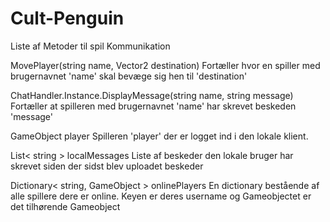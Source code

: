 # Cult-Penguin

Liste af Metoder til spil Kommunikation

MovePlayer(string name, Vector2 destination)
Fortæller hvor en spiller med brugernavnet 'name' skal bevæge sig hen til 'destination'

ChatHandler.Instance.DisplayMessage(string name, string message)
Fortæller at spilleren med brugernavnet 'name' har skrevet beskeden 'message'

GameObject player
Spilleren 'player' der er logget ind i den lokale klient.

List< string >  localMessages 
Liste af beskeder den lokale bruger har skrevet siden der sidst blev uploadet beskeder

Dictionary< string, GameObject > onlinePlayers
En dictionary bestående af alle spillere dere er online. Keyen er deres username og Gameobjectet er det tilhørende Gameobject
